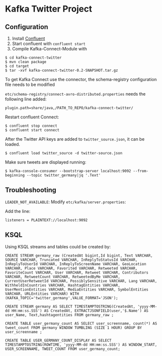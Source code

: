 # Kafka Twitter Project

## Configuration

1. Install [Confluent](http://confluent.io)
2. Start confluent with `confluent start`
3. Compile Kafka-Connect-Module with 

```
$ cd kafka-connect-twitter 
$ mvn clean package
$ cd target
$ tar -xvf kafka-connect-twitter-0.2-SNAPSHOT.tar.gz
```
To get Kafka Connect use the connector, the schema-registry configuration file needs to be modified

`etc/schema-registry/connect-avro-distributed.properties` needs the following line added: 

```
plugin.path=share/java,/PATH_TO_REPO/kafka-connect-twitter/
```

Restart confluent Connect:

```
$ confluent stop connect
$ confluent start connect
```

After the Twitter API keys are added to `twitter_source.json`, it can be loaded.

```
$ confluent load twitter_source -d twitter-source.json
```

Make sure tweets are displayed running:

```
$ kafka-console-consumer --bootstrap-server localhost:9092 --from-beginning --topic twitter_germany|jq '.Text'
```

## Troubleshooting

`LEADER_NOT_AVAILABLE`:
Modify `etc/kafka/server.properties`:

Add the line:

```
listeners = PLAINTEXT://localhost:9092
```

## KSQL

Using KSQL streams and tables could be created by:

```
CREATE STREAM germany_raw (CreatedAt bigint,Id bigint, Text VARCHAR, SOURCE VARCHAR, Truncated VARCHAR, InReplyToStatusId VARCHAR, InReplyToUserId VARCHAR, InReplyToScreenName VARCHAR, GeoLocation VARCHAR, Place VARCHAR, Favorited VARCHAR, Retweeted VARCHAR, FavoriteCount VARCHAR, User VARCHAR, Retweet VARCHAR, Contributors VARCHAR, RetweetCount VARCHAR, RetweetedByMe VARCHAR, CurrentUserRetweetId VARCHAR, PossiblySensitive VARCHAR, Lang VARCHAR, WithheldInCountries VARCHAR, HashtagEntities VARCHAR, UserMentionEntities VARCHAR, MediaEntities VARCHAR, SymbolEntities VARCHAR, URLEntities VARCHAR) WITH (KAFKA_TOPIC='twitter_germany',VALUE_FORMAT='JSON');
```
```
CREATE STREAM germany AS SELECT TIMESTAMPTOSTRING(CreatedAt, 'yyyy-MM-dd HH:mm:ss.SSS') AS CreatedAt, EXTRACTJSONFIELD(user,'$.Name') AS user_Name, Text,hashtagentities FROM germany_raw ;
```

```
CREATE TABLE user_germany_count AS SELECT user_screenname, count(*) AS  tweet_count FROM germany WINDOW TUMBLING (SIZE 1 HOUR) GROUP BY user_screenname ;
```

```
CREATE TABLE USER_GERMANY_COUNT_DISPLAY AS SELECT TIMESTAMPTOSTRING(ROWTIME, 'yyyy-MM-dd HH:mm:ss.SSS') AS WINDOW_START, USER_SCREENNAME, TWEET_COUNT FROM user_germany_count;
```

